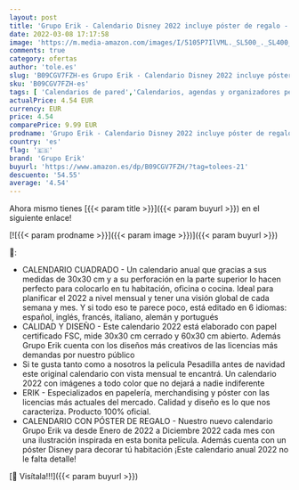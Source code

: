 ```yaml
---
layout: post
title: 'Grupo Erik - Calendario Disney 2022 incluye póster de regalo - Calendario Pesadilla antes de navidad - Calendario 2022 pared │ Calendario anual 2022 pared - Calendario mensual - Producto con licencia oficial'
date: 2022-03-08 17:17:58
image: 'https://m.media-amazon.com/images/I/5105P7IlVML._SL500_._SL400_.jpg'
comments: true
category: ofertas
author: 'tole.es'
slug: 'B09CGV7FZH-es Grupo Erik - Calendario Disney 2022 incluye póster de...'
sku: 'B09CGV7FZH-es'
tags: [ 'Calendarios de pared','Calendarios, agendas y organizadores personales','Oficina y papelería','grupo erik','navidad', ]
actualPrice: 4.54 EUR
currency: EUR
price: 4.54
comparePrice: 9.99 EUR
prodname: 'Grupo Erik - Calendario Disney 2022 incluye póster de regalo - Calendario Pesadilla antes de navidad - Calendario 2022 pared │ Calendario anual 2022 pared - Calendario mensual - Producto con licencia oficial'
country: 'es'
flag: '🇪🇸'
brand: 'Grupo Erik'
buyurl: 'https://www.amazon.es/dp/B09CGV7FZH/?tag=tolees-21'
descuento: '54.55'
average: '4.54'
---
```


Ahora mismo tienes [{{< param title >}}]({{< param buyurl >}}) en el siguiente enlace!

[![{{< param prodname >}}]({{< param image >}})]({{< param buyurl >}})

🔎:

- CALENDARIO CUADRADO - Un calendario anual que gracias a sus medidas de 30x30 cm y a su perforación en la parte superior lo hacen perfecto para colocarlo en tu habitación, oficina o cocina. Ideal para planificar el 2022 a nivel mensual y tener una visión global de cada semana y mes. Y si todo eso te parece poco, está editado en 6 idiomas: español, inglés, francés, italiano, alemán y portugués
- CALIDAD Y DISEÑO - Este calendario 2022 está elaborado con papel certificado FSC, mide 30x30 cm cerrado y 60x30 cm abierto. Además Grupo Erik cuenta con los diseños más creativos de las licencias más demandas por nuestro público
- Si te gusta tanto como a nosotros la pelicula Pesadilla antes de navidad este original calendario con vista mensual te encantrá. Un calendario 2022 con imágenes a todo color que no dejará a nadie indiferente
- ERIK - Especializados en papelería, merchandising y póster con las licencias más actuales del mercado. Calidad y diseño es lo que nos caracteriza. Producto 100% oficial.
- CALENDARIO CON PÓSTER DE REGALO - Nuestro nuevo calendario Grupo Erik va desde Enero de 2022 a Diciembre 2022 cada mes con una ilustración inspirada en esta bonita película. Además cuenta con un póster Disney para decorar tú habitación ¡Este calendario anual 2022 no le falta detalle!

[🛒 Visítala!!!]({{< param buyurl >}})
